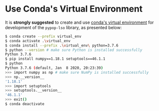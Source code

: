 # Use Conda's Virtual Environment

It is **strongly suggested** to create and use [conda's virtual environment](https://docs.conda.io/projects/conda/en/latest/user-guide/tasks/manage-environments.html) for development of the `pypop-lso` library, as presented below:

```bash
$ conda create --prefix virtual_env
$ conda activate .\virtual_env
$ conda install --prefix .\virtual_env\ python=3.7.6
$ python --version # make sure Python is installed successfully
Python 3.7.6
$ pip install numpy==1.18.1 setuptools==46.1.1
$ python
Python 3.7.6 (default, Jan  8 2020, 20:23:39)
>>> import numpy as np # make sure NumPy is installed successfully
>>> np.__version__
'1.18.1'
>>> import setuptools
>>> setuptools.__version__
'46.1.1'
>>> exit()
$ conda deactivate
```


